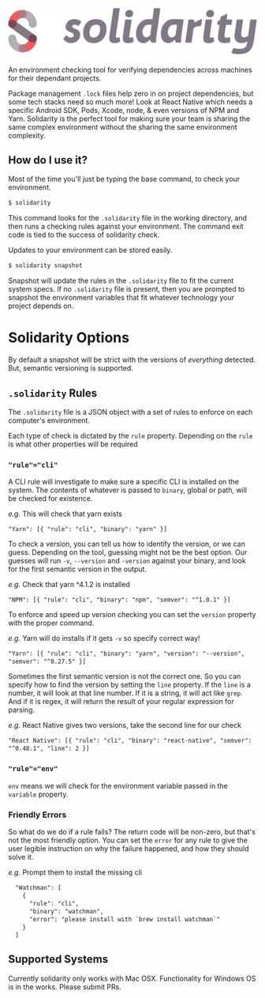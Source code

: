 ![solidarity logo](./_art/solidarity-logo.png)
-----

An environment checking tool for verifying dependencies across machines for their dependant projects.

Package management `.lock` files help zero in on project dependencies, but some tech stacks need so much more! Look at React Native which needs a specific Android SDK, Pods, Xcode, node, & even versions of NPM and Yarn.  Solidarity is the perfect tool for making sure your team is sharing the same complex environment without the sharing the same environment complexity.

## How do I use it?
Most of the time you'll just be typing the base command, to check your environment.
```sh
$ solidarity
```
This command looks for the `.solidarity` file in the working directory, and then runs a checking rules against your environment.  The command exit code is tied to the success of solidarity check.

Updates to your environment can be stored easily.
```sh
$ solidarity snapshot
```
Snapshot will update the rules in the `.solidarity` file to fit the current system specs.  If no `.solidarity` file is present, then you are prompted to snapshot the environment variables that fit whatever technology your project depends on.

# Solidarity Options
By default a snapshot will be strict with the versions of _everything_ detected.  But, semantic versioning is supported.

## `.solidarity` Rules
The `.solidarity` file is a JSON object with a set of rules to enforce on each computer's environment.

Each type of check is dictated by the `rule` property.  Depending on the `rule` is what other properties will be required

### `"rule"="cli"`

A CLI rule will investigate to make sure a specific CLI is installed on the system.  The contents of whatever is passed to `binary`, global or path, will be checked for existence.

*e.g.* This will check that yarn exists
```
"Yarn": [{ "rule": "cli", "binary": "yarn" }]
```

To check a version, you can tell us how to identify the version, or we can guess.  Depending on the tool, guessing might not be the best option.  Our guesses will run `-v`, `--version` and `-version` against your binary, and look for the first semantic version in the output.

*e.g.* Check that yarn ^4.1.2 is installed
```
"NPM": [{ "rule": "cli", "binary": "npm", "semver": "^1.0.1" }]
```

To enforce and speed up version checking you can set the `version` property with the proper command.

*e.g.* Yarn will do installs if it gets `-v` so specify correct way!
```
"Yarn": [{ "rule": "cli", "binary": "yarn", "version": "--version", "semver": "^0.27.5" }]
```

Sometimes the first semantic version is not the correct one.  So you can specify how to find the version by setting the `line` property.  If the `line` is a number, it will look at that line number.  If it is a string, it will act like `grep`.  And if it is regex, it will return the result of your regular expression for parsing.

*e.g.* React Native gives two versions, take the second line for our check
```
"React Native": [{ "rule": "cli", "binary": "react-native", "semver": "^0.48.1", "line": 2 }]
```

### `"rule"="env"`
`env` means we will check for the environment variable passed in the `variable` property.

### Friendly Errors
So what do we do if a rule fails?  The return code will be non-zero, but that's not the most friendly option.  You can set the `error` for any rule to give the user legible instruction on why the failure happened, and how they should solve it.

*e.g.* Prompt them to install the missing cli
```
  "Watchman": [
    {
      "rule": "cli",
      "binary": "watchman",
      "error": "please install with `brew install watchman`"
    }
  ]
```

## Supported Systems
Currently solidarity only works with Mac OSX.  Functionality for Windows OS is in the works.  Please submit PRs.
